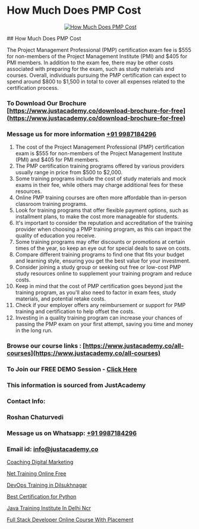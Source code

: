 # How Much Does PMP Cost

<p align="center">
  <a href="https://justacademy.co/course-detail/pmp-certification-training">
    <img src="https://justacademy.co/storage2/course_image/1709713463_course_image.webp" alt="How Much Does PMP Cost">
  </a>
</p>
## How Much Does PMP Cost

The Project Management Professional (PMP) certification exam fee is $555 for non-members of the Project Management Institute (PMI) and $405 for PMI members. In addition to the exam fee, there may be other costs associated with preparing for the exam, such as study materials and courses. Overall, individuals pursuing the PMP certification can expect to spend around $800 to $1,500 in total to cover all expenses related to the certification process.
### To Download Our Brochure [https://www.justacademy.co/download-brochure-for-free](https://www.justacademy.co/download-brochure-for-free)
### Message us for more information [+91 9987184296](https://api.whatsapp.com/send?phone=919987184296)
1) The cost of the Project Management Professional (PMP) certification exam is $555 for non-members of the Project Management Institute (PMI) and $405 for PMI members.
2) The PMP certification training programs offered by various providers usually range in price from $500 to $2,000.
3) Some training programs include the cost of study materials and mock exams in their fee, while others may charge additional fees for these resources.
4) Online PMP training courses are often more affordable than in-person classroom training programs.
5) Look for training programs that offer flexible payment options, such as installment plans, to make the cost more manageable for students.
6) It's important to consider the reputation and accreditation of the training provider when choosing a PMP training program, as this can impact the quality of education you receive.
7) Some training programs may offer discounts or promotions at certain times of the year, so keep an eye out for special deals to save on costs.
8) Compare different training programs to find one that fits your budget and learning style, ensuring you get the best value for your investment.
9) Consider joining a study group or seeking out free or low-cost PMP study resources online to supplement your training program and reduce costs.
10) Keep in mind that the cost of PMP certification goes beyond just the training program, as you'll also need to factor in exam fees, study materials, and potential retake costs.
11) Check if your employer offers any reimbursement or support for PMP training and certification to help offset the costs.
12) Investing in a quality training program can increase your chances of passing the PMP exam on your first attempt, saving you time and money in the long run.

### Browse our course links : [https://www.justacademy.co/all-courses](https://www.justacademy.co/all-courses) 
### To Join our FREE DEMO Session - [Click Here](https://www.justacademy.co/register-for-course-demo)


### This information is sourced from JustAcademy
### Contact Info:
### Roshan Chaturvedi
### Message us on Whatsapp: [+91 9987184296](https://api.whatsapp.com/send?phone=919987184296)
### Email id: [info@justacademy.co](mailto:info@justacademy.co)
                
[Coaching Digital Marketing](https://www.linkedin.com/pulse/coaching-digital-marketing-justacademy-san-jose-ie25f?trackingId=%2BjM5PYZKXtBmBcWFUw7XCw%3D%3D&lipi=urn%3Ali%3Apage%3Ad_flagship3_company_admin%3BmFqei9z9R2q6luNOEZ8Z4A%3D%3D)

[Net Training Online Free](https://www.linkedin.com/pulse/net-training-online-free-justacademy-belfast-mmzpe?trackingId=z0Ouho5RO%2FhOdVqzOOXsDQ%3D%3D&lipi=urn%3Ali%3Apage%3Ad_flagship3_company_admin%3BZ5ESut9VQxyQx%2BjF%2F1FLaA%3D%3D)

[DevOps Training in Dilsukhnagar](https://medium.com/@ranepooja/devops-training-in-dilsukhnagar-61f18240119f)

[Best Certification for Python](https://medium.com/@surajvaishnav5015/best-certification-for-python-f35ca6c5f3b3)

[Java Training Institute In Delhi Ncr](https://justacademyin.github.io/justacademy/java-training-institute-in-delhi-ncr)

[Full Stack Developer Online Course With Placement](https://justacademyin.github.io/justacademy/full-stack-developer-online-course-with-placement)

